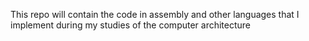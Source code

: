 This repo will contain the code in assembly and other languages that I implement during my studies of the computer architecture
